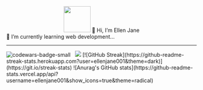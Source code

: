 <div align="center">
<img height="69" width="71" alt="" border="0" src="https://img2.gimm.io/10035d57-b9eb-42b5-a4dc-e324489b994f/-/resize/142x138/img.png">
<span>👋 Hi, I’m Ellen Jane </span><br>
</div>
<div>
<span> 🌱 I’m currently learning web development...</span>
</div>
<hr>
<div>
<img src="https://www.codewars.com/users/ellenjane001/badges/small" alt="codewars-badge-small">
&nbsp;
<img src="https://gpvc.arturio.dev/ellenjane001">
[![GitHub Streak](https://github-readme-streak-stats.herokuapp.com?user=ellenjane001&theme=dark)](https://git.io/streak-stats)
![Anurag's GitHub stats](https://github-readme-stats.vercel.app/api?username=ellenjane001&show_icons=true&theme=radical)

<!---
ellenjane001/ellenjane001 is a ✨ special ✨ repository because its `README.md` (this file) appears on your GitHub profile.
You can click the Preview link to take a look at your changes.
--->
